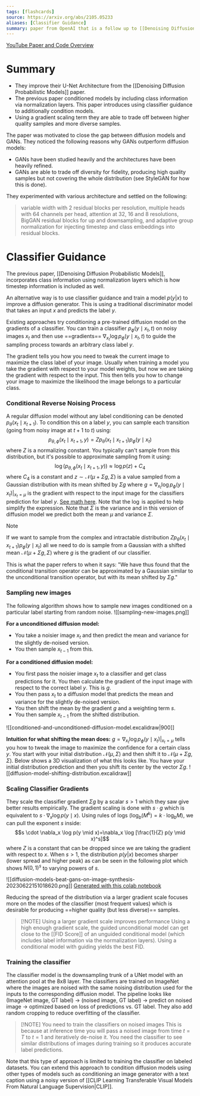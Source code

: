 ```yaml
---
tags: [flashcards]
source: https://arxiv.org/abs/2105.05233
aliases: [Classifier Guidance]
summary: paper from OpenAI that is a follow up to [[Denoising Diffusion Probabilistic Models]]. They use additional normalization, residual connections, etc.
---
```


[YouTube Paper and Code Overview](https://youtu.be/hAp7Lk7W4QQ)

# Summary
- They improve their U-Net Architecture from the [[Denoising Diffusion Probabilistic Models]] paper.
- The previous paper conditioned models by including class information via normalization layers. This paper introduces using classifier guidance to additionally condition models.
- Using a gradient scaling term they are able to trade off between higher quality samples and more diverse samples.

The paper was motivated to close the gap between diffusion models and GANs. They noticed the following reasons why GANs outperform diffusion models:
- GANs have been studied heavily and the architectures have been heavily refined.
- GANs are able to trade off diversity for fidelity, producing high quality samples but not covering the whole distribution (see StyleGAN for how this is done).

They experimented with various architecture and settled on the following:
> variable width with 2 residual blocks per resolution, multiple heads with 64 channels per head, attention at 32, 16 and 8 resolutions, BigGAN residual blocks for up and downsampling, and adaptive group normalization for injecting timestep and class embeddings into residual blocks.

# Classifier Guidance
The previous paper, [[Denoising Diffusion Probabilistic Models]], incorporates class information using normalization layers which is how timestep information is included as well.

An alternative way is to use classifier guidance and train a model $p(y|x)$ to improve a diffusion generator. This is using a traditional discriminator model that takes an input $x$ and predicts the label $y$.

Existing approaches try conditioning a pre-trained diffusion model on the gradients of a classifier. You can train a classifier $p_\phi\left(y \mid x_t, t\right)$ on noisy images $x_t$ and then use ==gradients== $\nabla_{x_t} \log p_\phi\left(y \mid x_t, t\right)$ to guide the sampling process towards an arbitrary class label $y$.
<!--SR:!2024-06-18,261,310-->

The gradient tells you how you need to tweak the current image to maximize the class label of your image. Usually when training a model you take the gradient with respect to your model weights, but now we are taking the gradient with respect to the input. This then tells you how to change your image to maximize the likelihood the image belongs to a particular class.

### Conditional Reverse Noising Process
A regular diffusion model without any label conditioning can be denoted $p_\theta\left(x_t \mid x_{t+1}\right)$. To condition this on a label $y$, you can sample each transition (going from noisy image at $t + 1$ to $t$) using:
$$p_{\theta, \phi}\left(x_t \mid x_{t+1}, y\right)=Z p_\theta\left(x_t \mid x_{t+1}\right) p_\phi\left(y \mid x_t\right)$$
where $Z$ is a normalizing constant. You typically can't sample from this distribution, but it's possible to approximate sampling from it using:
$$\log(p_{\theta, \phi}\left(x_t \mid x_{t+1}, y\right)) \approx \log p(z)+C_4$$
where $C_4$ is a constant and $z \sim \mathcal{N}(\mu+\Sigma g, \Sigma)$ is a value sampled from a Gaussian distribution with its mean shifted by $\Sigma g$ where $g=\left.\nabla_{x_t} \log p_\phi\left(y \mid x_t\right)\right|_{x_t=\mu}$ is the gradient with respect to the input image for the classifiers prediction for label $y$. [See math here](https://youtu.be/hAp7Lk7W4QQ?t=646). Note that the $\log$ is applied to help simplify the expression. Note that $\Sigma$ is the variance and in this version of diffusion model we predict both the mean $\mu$ and variance $\Sigma$.

> [!NOTE]
> If we want to sample from the complex and intractable distribution $Z p_\theta\left(x_t \mid x_{t+1}\right) p_\phi\left(y \mid x_t\right)$ all we need to do is sample from a Gaussian with a shifted mean $\mathcal{N}(\mu+\Sigma g, \Sigma)$ where $g$ is the gradient of our classifier.
> 
> This is what the paper refers to when it says: "We have thus found that the conditional transition operator can be approximated by a Gaussian similar to the unconditional transition operator, but with its mean shifted by $\Sigma g$."

### Sampling new images
The following algorithm shows how to sample new images conditioned on a particular label starting from random noise.
![[sampling-new-images.png]]

**For a unconditioned diffusion model:**
- You take a noisier image $x_t$ and then predict the mean and variance for the slightly de-noised version. 
- You then sample $x_{t-1}$ from this.

**For a conditioned diffusion model:**
- You first pass the noisier image $x_t$ to a classifier and get class predictions for it. You then calculate the gradient of the input image with respect to the correct label $y$. This is $g$.
- You then pass $x_t$ to a diffusion model that predicts the mean and variance for the slightly de-noised version.
- You then shift the mean by the gradient $g$ and a weighting term $s$.
- You then sample $x_{t-1}$ from the shifted distribution.

![[conditioned-and-unconditioned-diffusion-model.excalidraw|900]]

**Intuition for what shifting the mean does:**
$g=\left.\nabla_{x_t} \log p_\phi\left(y \mid x_t\right)\right|_{x_t=\mu}$ tells you how to tweak the image to maximize the confidence for a certain class $y$. You start with your initial distribution $\mathcal{N}(\mu, \Sigma)$ and then shift it to $\mathcal{N}(\mu+\Sigma g, \Sigma)$. Below shows a 3D visualization of what this looks like. You have your initial distribution prediction and then you shift its center by the vector $\Sigma g$.
![[diffusion-model-shifting-distribution.excalidraw]]

### Scaling Classifier Gradients
They scale the classifier gradient $\Sigma g$ by a scalar $s > 1$ which they saw give better results empirically. The gradient scaling is done with $s \cdot g$ which is equivalent to $s \cdot \nabla_x \log p(y \mid x)$. Using rules of logs ($\log _b\left(M^k\right)=k \cdot \log _b M$), we can pull the exponent $s$ inside:
$$s \cdot \nabla_x \log p(y \mid x)=\nabla_x \log [\frac{1}{Z} p(y \mid x)^s]$$
where $Z$ is a constant that can be dropped since we are taking the gradient with respect to $x$. When $s > 1$, the distribution $p(y|x)$ becomes sharper (lower spread and higher peak) as can be seen in the following plot which shows $N(0, 1)^s$ to varying powers of $s$.

![[diffusion-models-beat-gans-on-image-synthesis-20230622151018620.png]]
[Generated with this colab notebook](https://colab.research.google.com/drive/16EZhQFAFaL9iXS5OcddPcHJA7-F9XVIU?usp=sharing)

Reducing the spread of the distribution via a larger gradient scale focuses more on the modes of the classifier (most frequent values) which is desirable for producing ==higher quality (but less diverse)== samples.
<!--SR:!2024-06-20,263,310-->

> [!NOTE] Using a larger gradient scale improves performance
> Using a high enough gradient scale, the guided unconditional model can get close to the [[FID Score]] of an unguided conditional model (which includes label information via the normalization layers). Using a conditional model with guiding yields the best FID.


### Training the classifier
The classifier model is the downsampling trunk of a UNet model with an attention pool at the 8x8 layer. The classifiers are trained on ImageNet where the images are noised with the same noising distribution used for the inputs to the corresponding diffusion model. The pipeline looks like (ImageNet image, GT label) -> (noised image, GT label) -> predict on noised image -> optimized based on loss of predictions vs. GT label. They also add random cropping to reduce overfitting of the classifier.

> [!NOTE] You need to train the classifiers on noised images
> This is because at inference time you will pass a noised image from time $t=T$ to $t=1$ and iteratively de-noise it. You need the classifier to see similar distributions of images during training so it produces accurate label predictions.

Note that this type of approach is limited to training the classifier on labeled datasets. You can extend this approach to condition diffusion models using other types of models such as conditioning an image generator with a text caption using a noisy version of [[CLIP Learning Transferable Visual Models From Natural Language Supervision|CLIP]].